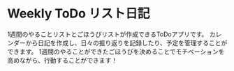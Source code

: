 # Weekly ToDo リスト日記
1週間のやることリストとごほうびリストが作成できるToDoアプリです。
カレンダーから日記を作成し、日々の振り返りを記録したり、予定を管理することができます。
1週間のやることができたごほうびを決めることでモチベーションを高めながら、行動することができます！
